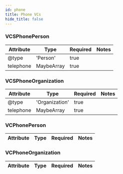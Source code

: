 ```yaml
---
id: phone
title: Phone VCs
hide_title: false
---
```



### VCSPhonePerson
| Attribute | Type | Required | Notes |
| ---       | ---   | ---       | --- |
| @type |  'Person' | true |  |
| telephone |  MaybeArray<string> | true |  |

### VCSPhoneOrganization
| Attribute | Type | Required | Notes |
| ---       | ---   | ---       | --- |
| @type |  'Organization' | true |  |
| telephone |  MaybeArray<string> | true |  |

### VCPhonePerson
| Attribute | Type | Required | Notes |
| ---       | ---   | ---       | --- |

### VCPhoneOrganization
| Attribute | Type | Required | Notes |
| ---       | ---   | ---       | --- |
